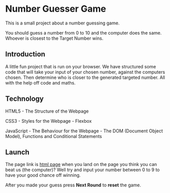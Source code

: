 # Number Guesser Game

This is a small project about a number guessing game.

You should guess a number from 0 to 10 and the computer does the same. Whoever is closest to the Target Number wins.

## Introduction

A little fun project that is run on your browser. We have structured some code that will take your input of your chosen number, against the computers chosen. Then determine who is closer to the generated targeted number. All with the help off code and maths.

## Technology

HTML5 - The Structure of the Webpage

CSS3 - Styles for the Webpage - Flexbox

JavaScript - The Behaviour for the Webpage - The DOM (Document Object Model), Functions and Conditional Statements

## Launch

The page link is [html page](customhaven.github.io/rock-paper-scissors/) when you land on the page you think you can beat us (the computer)? Well try and input your number between 0 to 9 to have your good chance off winning.

After you made your guess press **Next Round** to **reset** the game.
